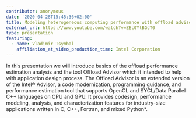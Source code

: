 ```yaml
---
contributor: anonymous
date: '2020-04-28T15:45:36+02:00'
title: Modeling heterogeneous computing performance with offload advisor
external_url: https://www.youtube.com/watch?v=ZEc0YlBGcT0
type: presentation
featuring:
  - name: Vladimir Tsymbal
    affiliation_at_video_production_time: Intel Corporation
---
```


In this presentation we will introduce basics of the offload performance estimation analysis and the tool Offload
Advisor which it intended to help with application design process. The Offload Advisor is an extended version of the
Intel® Advisor, a code modernization, programming guidance, and performance estimation tool that supports OpenCL and
SYCL/Data Parallel C++ languages on CPU and GPU. It provides codesign, performance modeling, analysis, and
characterization features for industry-size applications written in C, C++, Fortran, and mixed Python*.
